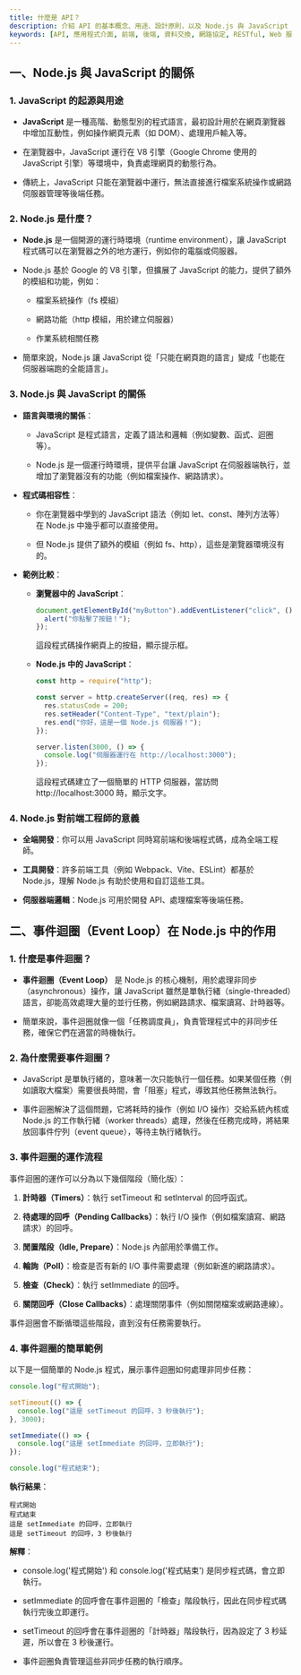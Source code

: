 ```yaml
---
title: 什麼是 API？
description: 介紹 API 的基本概念、用途、設計原則，以及 Node.js 與 JavaScript 的關係和事件迴圈機制。
keywords: [API, 應用程式介面, 前端, 後端, 資料交換, 網路協定, RESTful, Web 服務, Node.js, JavaScript, 事件迴圈]
---
```


## 一、Node.js 與 JavaScript 的關係

### 1\. **JavaScript 的起源與用途**

- **JavaScript** 是一種高階、動態型別的程式語言，最初設計用於在網頁瀏覽器中增加互動性，例如操作網頁元素（如 DOM）、處理用戶輸入等。

- 在瀏覽器中，JavaScript 運行在 V8 引擎（Google Chrome 使用的 JavaScript 引擎）等環境中，負責處理網頁的動態行為。

- 傳統上，JavaScript 只能在瀏覽器中運行，無法直接進行檔案系統操作或網路伺服器管理等後端任務。

### 2\. **Node.js 是什麼？**

- **Node.js** 是一個開源的運行時環境（runtime environment），讓 JavaScript 程式碼可以在瀏覽器之外的地方運行，例如你的電腦或伺服器。

- Node.js 基於 Google 的 V8 引擎，但擴展了 JavaScript 的能力，提供了額外的模組和功能，例如：

  - 檔案系統操作（fs 模組）

  - 網路功能（http 模組，用於建立伺服器）

  - 作業系統相關任務

- 簡單來說，Node.js 讓 JavaScript 從「只能在網頁跑的語言」變成「也能在伺服器端跑的全能語言」。

### 3\. **Node.js 與 JavaScript 的關係**

- **語言與環境的關係**：

  - JavaScript 是程式語言，定義了語法和邏輯（例如變數、函式、迴圈等）。

  - Node.js 是一個運行時環境，提供平台讓 JavaScript 在伺服器端執行，並增加了瀏覽器沒有的功能（例如檔案操作、網路請求）。

- **程式碼相容性**：

  - 你在瀏覽器中學到的 JavaScript 語法（例如 let、const、陣列方法等）在 Node.js 中幾乎都可以直接使用。

  - 但 Node.js 提供了額外的模組（例如 fs、http），這些是瀏覽器環境沒有的。

- **範例比較**：

  - **瀏覽器中的 JavaScript**：

    ```javascript
    document.getElementById("myButton").addEventListener("click", () => {
      alert("你點擊了按鈕！");
    });
    ```

    這段程式碼操作網頁上的按鈕，顯示提示框。

  - **Node.js 中的 JavaScript**：

    ```javascript
    const http = require("http");

    const server = http.createServer((req, res) => {
      res.statusCode = 200;
      res.setHeader("Content-Type", "text/plain");
      res.end("你好，這是一個 Node.js 伺服器！");
    });

    server.listen(3000, () => {
      console.log("伺服器運行在 http://localhost:3000");
    });
    ```

    這段程式碼建立了一個簡單的 HTTP 伺服器，當訪問 http://localhost:3000 時，顯示文字。

### 4\. **Node.js 對前端工程師的意義**

- **全端開發**：你可以用 JavaScript 同時寫前端和後端程式碼，成為全端工程師。

- **工具開發**：許多前端工具（例如 Webpack、Vite、ESLint）都基於 Node.js，理解 Node.js 有助於使用和自訂這些工具。

- **伺服器端邏輯**：Node.js 可用於開發 API、處理檔案等後端任務。

## 二、事件迴圈（Event Loop）在 Node.js 中的作用

### 1\. **什麼是事件迴圈？**

- **事件迴圈（Event Loop）** 是 Node.js 的核心機制，用於處理非同步（asynchronous）操作，讓 JavaScript 雖然是單執行緒（single-threaded）語言，卻能高效處理大量的並行任務，例如網路請求、檔案讀寫、計時器等。

- 簡單來說，事件迴圈就像一個「任務調度員」，負責管理程式中的非同步任務，確保它們在適當的時機執行。

### 2\. **為什麼需要事件迴圈？**

- JavaScript 是單執行緒的，意味著一次只能執行一個任務。如果某個任務（例如讀取大檔案）需要很長時間，會「阻塞」程式，導致其他任務無法執行。

- 事件迴圈解決了這個問題，它將耗時的操作（例如 I/O 操作）交給系統內核或 Node.js 的工作執行緒（worker threads）處理，然後在任務完成時，將結果放回事件佇列（event queue），等待主執行緒執行。

### 3\. **事件迴圈的運作流程**

事件迴圈的運作可以分為以下幾個階段（簡化版）：

1. **計時器（Timers）**：執行 setTimeout 和 setInterval 的回呼函式。

2. **待處理的回呼（Pending Callbacks）**：執行 I/O 操作（例如檔案讀寫、網路請求）的回呼。

3. **閒置階段（Idle, Prepare）**：Node.js 內部用於準備工作。

4. **輪詢（Poll）**：檢查是否有新的 I/O 事件需要處理（例如新進的網路請求）。

5. **檢查（Check）**：執行 setImmediate 的回呼。

6. **關閉回呼（Close Callbacks）**：處理關閉事件（例如關閉檔案或網路連線）。

事件迴圈會不斷循環這些階段，直到沒有任務需要執行。

### 4\. **事件迴圈的簡單範例**

以下是一個簡單的 Node.js 程式，展示事件迴圈如何處理非同步任務：

```javascript
console.log("程式開始");

setTimeout(() => {
  console.log("這是 setTimeout 的回呼，3 秒後執行");
}, 3000);

setImmediate(() => {
  console.log("這是 setImmediate 的回呼，立即執行");
});

console.log("程式結束");
```

**執行結果**：

```
程式開始
程式結束
這是 setImmediate 的回呼，立即執行
這是 setTimeout 的回呼，3 秒後執行
```

**解釋**：

- console.log('程式開始') 和 console.log('程式結束') 是同步程式碼，會立即執行。

- setImmediate 的回呼會在事件迴圈的「檢查」階段執行，因此在同步程式碼執行完後立即運行。

- setTimeout 的回呼會在事件迴圈的「計時器」階段執行，因為設定了 3 秒延遲，所以會在 3 秒後運行。

- 事件迴圈負責管理這些非同步任務的執行順序。
